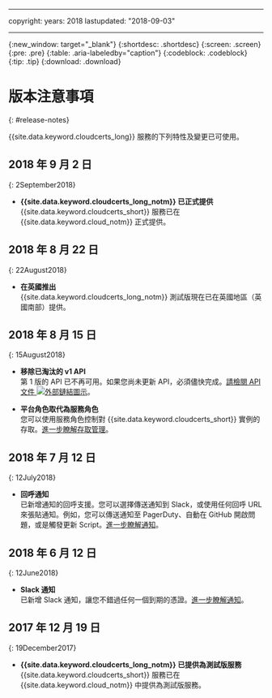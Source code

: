 
---
copyright:
  years: 2018
lastupdated: "2018-09-03"

---

{:new_window: target="_blank"}
{:shortdesc: .shortdesc}
{:screen: .screen}
{:pre: .pre}
{:table: .aria-labeledby="caption"}
{:codeblock: .codeblock}
{:tip: .tip}
{:download: .download}

# 版本注意事項
{: #release-notes}

{{site.data.keyword.cloudcerts_long}} 服務的下列特性及變更已可使用。



## 2018 年 9 月 2 日
{: 2September2018}

- **{{site.data.keyword.cloudcerts_long_notm}} 已正式提供**  
  {{site.data.keyword.cloudcerts_short}} 服務已在 {{site.data.keyword.cloud_notm}} 正式提供。

## 2018 年 8 月 22 日
{: 22August2018}

- **在英國推出**  
  {{site.data.keyword.cloudcerts_long_notm}} 測試版現在已在英國地區（英國南部）提供。

## 2018 年 8 月 15 日
{: 15August2018}

- **移除已淘汰的 v1 API**  
  第 1 版的 API 已不再可用。如果您尚未更新 API，必須儘快完成。[請檢閱 API 文件 ![外部鏈結圖示](../../icons/launch-glyph.svg "外部鏈結圖示")](https://console.bluemix.net/apidocs/)。

- **平台角色取代為服務角色**  
  您可以使用服務角色控制對 {{site.data.keyword.cloudcerts_short}} 實例的存取。[進一步瞭解存取管理](access-management.html)。

## 2018 年 7 月 12 日
{: 12July2018}

- **回呼通知**  
  已新增通知的回呼支援。您可以選擇傳送通知到 Slack，或使用任何回呼 URL 來張貼通知。例如，您可以傳送通知至 PagerDuty、自動在 GitHub 開啟問題，或是觸發更新 Script。[進一步瞭解通知](notifications-dashboard.html)。

## 2018 年 6 月 12 日
{: 12June2018}

- **Slack 通知**  
  已新增 Slack 通知，讓您不錯過任何一個到期的憑證。[進一步瞭解通知](notifications-dashboard.html)。

## 2017 年 12 月 19 日
{: 19December2017}

- **{{site.data.keyword.cloudcerts_long_notm}} 已提供為測試版服務**  
  {{site.data.keyword.cloudcerts_short}} 服務已在 {{site.data.keyword.cloud_notm}} 中提供為測試版服務。
